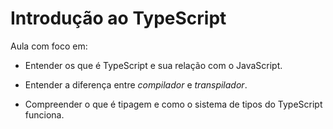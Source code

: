# Introdução ao TypeScript

Aula com foco em:

- Entender os que é TypeScript e sua relação com  o JavaScript.

- Entender a diferença entre _compilador_ e _transpilador_.

- Compreender o que é tipagem e como o sistema de tipos do TypeScript funciona.